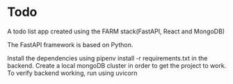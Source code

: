 # Todo
A todo list app created using the FARM stack(FastAPI, React and MongoDB)

The FastAPI framework is based on Python.

Install the dependencies using pipenv install -r requirements.txt in the backend. 
Create a local mongoDB cluster in order to get the project to work.
To verify backend working, run using uvicorn 

